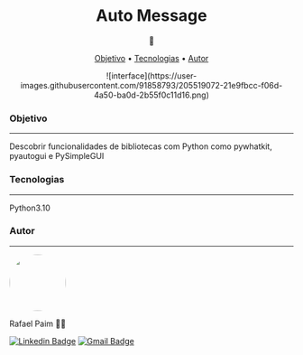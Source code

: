 <h1 align="center">Auto Message</h1>

<p align="center">📱</p>

<p align="center">
 <a href="#objetivo">Objetivo</a> •
 <a href="#tecnologias">Tecnologias</a> • 
 <a href="#autor">Autor</a>
</p>

<p align="center">![interface](https://user-images.githubusercontent.com/91858793/205519072-21e9fbcc-f06d-4a50-ba0d-2b55f0c11d16.png)</p>

### Objetivo
---
Descobrir funcionalidades de bibliotecas com Python como pywhatkit, pyautogui e PySimpleGUI

### Tecnologias
---

Python3.10

### Autor
---


 <img style="border-radius: 50%;" src="https://avatars.githubusercontent.com/u/91858793?v=4" width="100px;" alt=""/>
 <br />

Rafael Paim 👋🏽

[![Linkedin Badge](https://img.shields.io/badge/-Rafael-blue?style=flat-square&logo=Linkedin&logoColor=white&link=https://www.linkedin.com/in/rafael-paim-78274113b/)](https://www.linkedin.com/in/rafael-paim-78274113b/) 
[![Gmail Badge](https://img.shields.io/badge/-rafapaim92@gmail.com-c14438?style=flat-square&logo=Gmail&logoColor=white&link=mailto:rafapaim92@gmail.com)](mailto:rafapaim92@gmail.com)
